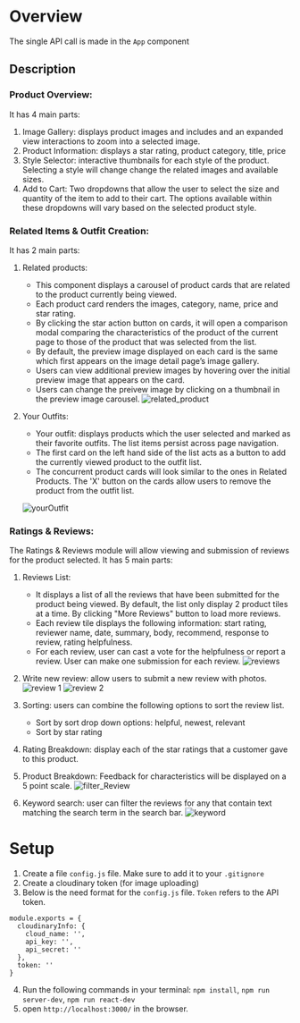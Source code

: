 # Overview
The single API call is made in the `App` component

## Description
### Product Overview:
It has 4 main parts:
1. Image Gallery: displays product images and includes and an expanded view interactions to zoom into a selected image.
2. Product Information: displays a star rating, product category, title, price
3. Style Selector: interactive thumbnails for each style of the product. Selecting a style will change change the related images and available sizes.
4. Add to Cart: Two dropdowns that allow the user to select the size and quantity of the item to add to their cart. The options available within these dropdowns will vary based on the selected product style.
  
  
### Related Items & Outfit Creation:
It has 2 main parts:
1. Related products: 
    - This component displays a carousel of product cards that are related to the product currently being viewed. 
    - Each product card renders the images, category, name, price and star rating. 
    - By clicking the star action button on cards, it will open a comparison modal comparing the characteristics of the product of the current page to those of the product that was selected from the list.
    - By default, the preview image displayed on each card is the same which first appears on the image detail page’s image gallery. 
    - Users can view additional preview images by hovering over the initial preview image that appears on the card. 
    - Users can change the preivew image by clicking on a thumbnail in the preview image carousel.
![related_product](https://user-images.githubusercontent.com/84343573/184465987-24df9cd1-e581-4407-8f44-2ad7d6c6e6dd.gif)

2. Your Outfits: 
    - Your outfit: displays products which the user selected and marked as their favorite outfits. The list items persist across page navigation.
    - The first card on the left hand side of the list acts as a button to add the currently viewed product to the outfit list.
    - The concurrent product cards will look similar to the ones in Related Products. The 'X' button on the cards allow users to remove the product from the outfit list.

   ![yourOutfit](https://user-images.githubusercontent.com/84343573/184466186-47cc808c-83fa-4b9d-b63a-3f0b5e9ca770.gif)

### Ratings & Reviews: 
The Ratings & Reviews module will allow viewing and submission of reviews for the product selected. It has 5 main parts:
1. Reviews List: 
    - It displays a list of all the reviews that have been submitted for the product being viewed. By default, the list only display 2 product tiles at a time. By clicking "More Reviews" button to load more reviews. 
    - Each review tile displays the following information: start rating, reviewer name, date, summary, body, recommend, response to review, rating helpfulness.
    - For each review, user can cast a vote for the helpfulness or report a review. User can make one submission for each review. 
   ![reviews](https://user-images.githubusercontent.com/84343573/184466583-e9d23e6b-b322-41cb-87c9-891925a17af4.gif)

2. Write new review: allow users to submit a new review with photos.
![review 1](https://user-images.githubusercontent.com/84343573/184467216-79a521a2-a6cb-4034-97fb-84a7a22b6282.gif)
![review 2](https://user-images.githubusercontent.com/84343573/184467233-deb21ae7-e4f1-464b-9b6a-7db0b47eefdc.gif)

3. Sorting: users can combine the following options to sort the review list.
    - Sort by sort drop down options: helpful, newest, relevant
    - Sort by star rating
5. Rating Breakdown: display each of the star ratings that a customer gave to this product.  
6. Product Breakdown: Feedback for characteristics will be displayed on a 5 point scale.
![filter_Review](https://user-images.githubusercontent.com/84343573/184466754-5375aa0f-13c8-422d-be16-7c99763a8438.gif)

7. Keyword search: user can filter the reviews for any that contain text matching the search term in the search bar.
![keyword](https://user-images.githubusercontent.com/84343573/184466833-105b16a3-ea5c-480e-b66b-25cdc27e300d.gif)


# Setup

1. Create a file `config.js` file. Make sure to add it to your `.gitignore`
2. Create a cloudinary token (for image uploading)
3. Below is the need format for the `config.js` file. `Token` refers to the API token.
  ```
  module.exports = {
    cloudinaryInfo: {
      cloud_name: '',
      api_key: '',
      api_secret: ''
    },
    token: ''
  }
  ```
4. Run the following commands in your terminal: `npm install`, `npm run server-dev`, `npm run react-dev`
5. open `http://localhost:3000/` in the browser.




